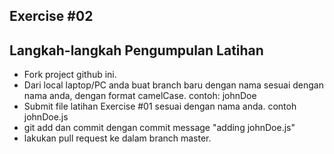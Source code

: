 ## Exercise #02


## Langkah-langkah Pengumpulan Latihan

- Fork project github ini.
- Dari local laptop/PC anda buat branch baru dengan nama sesuai dengan nama anda, dengan format camelCase. contoh: johnDoe
- Submit file latihan Exercise #01 sesuai dengan nama anda. contoh johnDoe.js
- git add dan commit dengan commit message "adding johnDoe.js"
- lakukan pull request ke dalam branch master.
